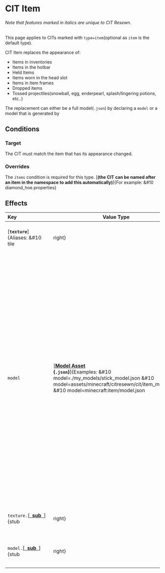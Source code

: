 # CIT Item
<h6>Note that features marked in <em>italics</em> are unique to CIT Resewn.</h6>

This page applies to CITs marked with `type=item`(optional as `item` is the default type).

CIT Item replaces the appearance of:

 - Items in inventories
 - Items in the hotbar
 - Held Items
 - Items worn in the head slot
 - Items in item frames
 - Dropped items
 - Tossed projectiles(snowball, egg, enderpearl, splash/lingering potions, etc..)

The replacement can either be a full model(`.json`) by declaring a `model` or a model that is generated by 

## Conditions

### Target
The CIT must match the item that has its appearance changed.

### Overrides
The `items` condition is required for this type. [**(the CIT can be named after an item in the namespace to add this automatically)**]{For example: &#10 diamond_hoe.properties}


## Effects

| Key                         | Value Type        | Description | Default |
| --- | --- | --- | --- |
| [**`texture`**]{Aliases: &#10 tile|right} | [**[Texture Asset](/cit/cit_base/#asset-resolution) <br> (`.png`)**]{Examples: &#10 texture=./my_textures/stick_texture.png &#10 texture=assets/minecraft/citresewn/cit/item_textures/texture &#10 texture=minecraft:item/texture.png|right} | Replaces the item's model with one generated by the resolved texture. [**The parent of the generated model is the model associated with the first item in `items`.**]{This is what allows sword texture replacements to inherit the 'handheld' type of model for example.} | None |
| `model` | [**[Model Asset](/cit/cit_base/#asset-resolution) <br> (`.json`)**]{Examples: &#10 model=./my_models/stick_model.json &#10 model=assets/minecraft/citresewn/cit/item_models/model &#10 model=minecraft:item/model.json|right} | Replaces the item's model with one described by the resolved json. [This uses the vanilla model formatting](https://minecraft.fandom.com/wiki/Model#Item_models). <br> Models loaded by this property also gain the ability to load relative assets for textures, parents and overrides by prefixing `./`. <br> When `texture` is also declared, the texture is used to replace all of the textures in the model loaded by the json. | None |
| `texture.`[**<ins>  sub  </ins>**]{stub|right} | [**[Texture Asset](/cit/cit_base/#asset-resolution) <br> (`.png`)**]{Examples: &#10 texture=./my_textures/stick_texture.png &#10 texture=assets/minecraft/citresewn/cit/item_textures/texture &#10 texture=minecraft:item/texture.png|right} | stub | None |
| `model.`[**<ins>  sub  </ins>**]{stub|right} | [**[Model Asset](/cit/cit_base/#asset-resolution) <br> (`.json`)**]{Examples: &#10 model=./my_models/stick_model.json &#10 model=assets/minecraft/citresewn/cit/item_models/model &#10 model=minecraft:item/model.json|right} | stub | None |

